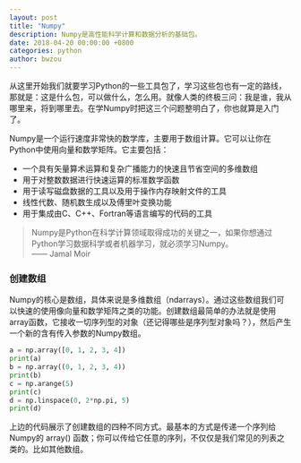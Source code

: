 ```yaml
---
layout: post
title: "Numpy"
description: Numpy是高性能科学计算和数据分析的基础包。
date: 2018-04-20 00:00:00 +0800
categories: python
author: bwzou
---
```

从这里开始我们就要学习Python的一些工具包了，学习这些包也有一定的路线，那就是：这是什么包，可以做什么，怎么用。就像人类的终极三问：我是谁，我从哪里来，将到哪里去。在学Numpy时把这三个问题整明白了，你也就算是入门了。

Numpy是一个运行速度非常快的数学库，主要用于数组计算。它可以让你在Python中使用向量和数学矩阵。它主要包括：

- 一个具有矢量算术运算和复杂广播能力的快速且节省空间的多维数组
- 用于对整数数据进行快速运算的标准数学函数
- 用于读写磁盘数据的工具以及用于操作内存映射文件的工具 
- 线性代数、随机数生成以及傅里叶变换功能
- 用于集成由C、C++、Fortran等语言编写的代码的工具


>Numpy是Python在科学计算领域取得成功的关键之一，如果你想通过Python学习数据科学或者机器学习，就必须学习Numpy。<br>
                                                 —— Jamal Moir

### 创建数组
Numpy的核心是数组，具体来说是多维数组（ndarrays）。通过这些数组我们可以快速的使用像向量和数学矩阵之类的功能。创建数组最简单的办法就是使用array函数，它接收一切序列型的对象（还记得哪些是序列型对象吗？），然后产生一个新的含有传入参数的Numpy数组。
```python
a = np.array([0, 1, 2, 3, 4])
print(a)
b = np.array((0, 1, 2, 3, 4))
print(b)
c = np.arange(5)
print(c)
d = np.linspace(0, 2*np.pi, 5)
print(d)
```
上边的代码展示了创建数组的四种不同方式。最基本的方式是传递一个序列给Numpy的 array() 函数；你可以传给它任意的序列，不仅仅是我们常见的列表之类的。比如其他数组。










